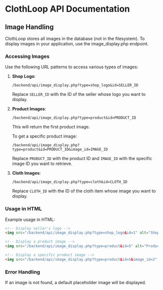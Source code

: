 # ClothLoop API Documentation

## Image Handling

ClothLoop stores all images in the database (not in the filesystem). To display images in your application, use the image_display.php endpoint.

### Accessing Images

Use the following URL patterns to access various types of images:

1. **Shop Logo**:
   ```
   /backend/api/image_display.php?type=shop_logo&id=SELLER_ID
   ```
   Replace `SELLER_ID` with the ID of the seller whose logo you want to display.

2. **Product Images**:
   ```
   /backend/api/image_display.php?type=product&id=PRODUCT_ID
   ```
   This will return the first product image.

   To get a specific product image:
   ```
   /backend/api/image_display.php?type=product&id=PRODUCT_ID&image_id=IMAGE_ID
   ```
   Replace `PRODUCT_ID` with the product ID and `IMAGE_ID` with the specific image ID you want to retrieve.

3. **Cloth Images**:
   ```
   /backend/api/image_display.php?type=cloth&id=CLOTH_ID
   ```
   Replace `CLOTH_ID` with the ID of the cloth item whose image you want to display.

### Usage in HTML

Example usage in HTML:

```html
<!-- Display seller's logo -->
<img src="/backend/api/image_display.php?type=shop_logo&id=1" alt="Shop Logo">

<!-- Display a product image -->
<img src="/backend/api/image_display.php?type=product&id=5" alt="Product Image">

<!-- Display a specific product image -->
<img src="/backend/api/image_display.php?type=product&id=5&image_id=2" alt="Product Image 2">
```

### Error Handling

If an image is not found, a default placeholder image will be displayed. 